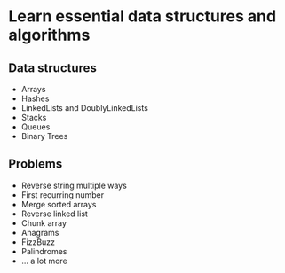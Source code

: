 # Learn essential data structures and algorithms

## Data structures
 - Arrays
 - Hashes
 - LinkedLists and DoublyLinkedLists
 - Stacks
 - Queues
 - Binary Trees
 
## Problems
 - Reverse string multiple ways
 - First recurring number
 - Merge sorted arrays
 - Reverse linked list
 - Chunk array
 - Anagrams
 - FizzBuzz
 - Palindromes
 - ... a lot more
 
